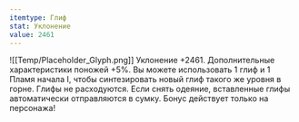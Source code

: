 ```yaml
---
itemtype: Глиф
stat: Уклонение 
value: 2461
---
```

![[Temp/Placeholder_Glyph.png]]
Уклонение +2461. Дополнительные характеристики поножей +5%. Вы можете использовать 1 глиф и 1 Пламя начала I, чтобы синтезировать новый глиф такого же уровня в горне. Глифы не расходуются. Если снять одеяние, вставленные глифы автоматически отправляются в сумку. Бонус действует только на персонажа!

